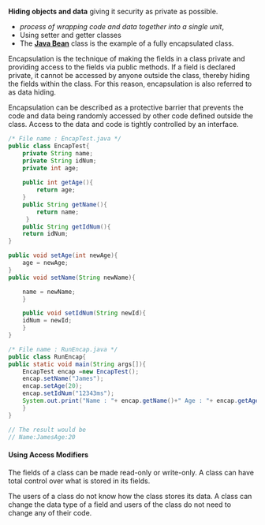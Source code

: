 **Hiding objects and data** giving it security as private as possible.

- _process of wrapping code and data together into a single unit_,
- Using setter and getter classes
- The **[Java Bean](https://www.javatpoint.com/java-bean)** class is the example of a fully encapsulated class.

Encapsulation is the technique of making the fields in a class private and providing access to the fields via public methods. If a field is declared private, it cannot be accessed by anyone outside the class, thereby hiding the fields within the class. For this reason, encapsulation is also referred to as data hiding. 

Encapsulation can be described as a protective barrier that prevents the code and data being randomly accessed by other code defined outside the class. Access to the data and code is tightly controlled by an interface.

```Java
/* File name : EncapTest.java */
public class EncapTest{
	private String name;
	private String idNum;
	private int age;
	
	public int getAge(){
		return age;
	}
	public String getName(){
		return name;
	 }
	public String getIdNum(){
	return idNum;
}

public void setAge(int newAge){ 
	age = newAge;
}
public void setName(String newName){

	name = newName; 
	} 

	public void setIdNum(String newId){
	idNum = newId; 
	} 
}

```

```Java
/* File name : RunEncap.java */ 
public class RunEncap{ 
public static void main(String args[]){ 
	EncapTest encap =new EncapTest();
	encap.setName("James");
	encap.setAge(20);
	encap.setIdNum("12343ms");
	System.out.print("Name : "+ encap.getName()+" Age : "+ encap.getAge()); 
	}
}

// The result would be
// Name:JamesAge:20
```

#### Using Access Modifiers
The fields of a class can be made read-only or write-only. A class can have total control over what is stored in its fields. 

The users of a class do not know how the class stores its data. A class can change the data type of a field and users of the class do not need to change any of their code.